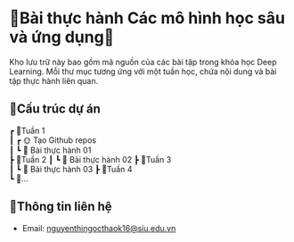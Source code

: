 # 🌻Bài thực hành Các mô hình học sâu và ứng dụng🌿
Kho lưu trữ này bao gồm mã nguồn của các bài tập trong khóa học Deep Learning. Mỗi thư mục tương ứng với một tuần học, chứa nội dung và bài tập thực hành liên quan.
## 🐚Cấu trúc dự án
┏ 🎍Tuần 1  
┃ ┏ 🌞 Tạo Github repos  
┃ ┗ 🌝 Bài thực hành 01  
┣ 🎄Tuần 2
┃ ┗ 🌝 Bài thực hành 02 
┣ 🌱Tuần 3  
┃ ┗ 🌝 Bài thực hành 03 
┣ 🌵Tuần 4  
┗ 🐾...
## 🍻Thông tin liên hệ
- Email: nguyenthingocthaok16@siu.edu.vn
